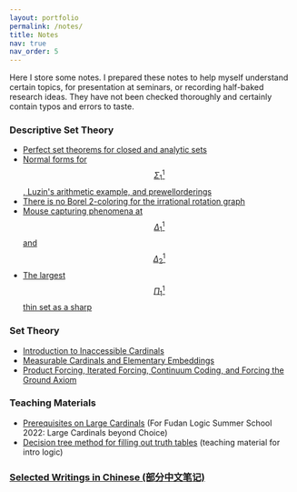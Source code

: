 ```yaml
---
layout: portfolio
permalink: /notes/
title: Notes
nav: true
nav_order: 5
---
```


Here I store some notes. I prepared these notes to help myself understand certain topics, for presentation at seminars, or recording half-baked research ideas. They have not been checked thoroughly and certainly contain typos and errors to taste. 

### Descriptive Set Theory
- [Perfect set theorems for closed and analytic sets](April_13_2023_Perfect_set_theorems_LPS206.pdf)
- [Normal forms for $$\Sigma^1_1$$, Luzin's arithmetic example, and prewellorderings](Nov_22_2022_Sigma11_normal_form_norms_prewellorderings.pdf)
- [There is no Borel 2-coloring for the irrational rotation graph](no_borel_2_coloring.pdf)
- [Mouse capturing phenomena at $$\Delta^1_1$$ and $$\Delta^1_2$$](mouse_set_capturing.pdf)
- [The largest $$\Pi^1_1$$ thin set as a sharp](largest_thin_set_as_a_sharp.pdf)


### Set Theory
- [Introduction to Inaccessible Cardinals](intro_to_inaccessibility.pdf)
- [Measurable Cardinals and Elementary Embeddings](Measurable_Cardinal_Elem_Emb.pdf)
- [Product Forcing, Iterated Forcing, Continuum Coding, and Forcing the Ground Axiom](forcing_ground_axiom.pdf)

### Teaching Materials
- [Prerequisites on Large Cardinals](Fudan_Summer_2022_Prereq.pdf) (For Fudan Logic Summer School 2022: Large Cardinals beyond Choice) 
- [Decision tree method for filling out truth tables](LPS30_decision_tree.pdf) (teaching material for intro logic)


### [Selected Writings in Chinese (部分中文笔记)](/chinese-notes)


